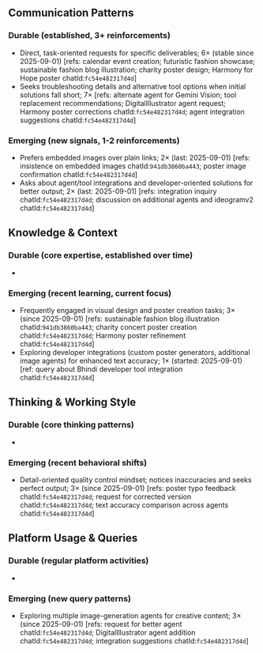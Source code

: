 ## Communication Patterns
### Durable (established, 3+ reinforcements)
- Direct, task-oriented requests for specific deliverables; 6× (stable since 2025-09-01) [refs: calendar event creation; futuristic fashion showcase; sustainable fashion blog illustration; charity poster design; Harmony for Hope poster chatId:`fc54e482317d4d`]
- Seeks troubleshooting details and alternative tool options when initial solutions fall short; 7× [refs: alternate agent for Gemini Vision; tool replacement recommendations; DigitalIllustrator agent request; Harmony poster corrections chatId:`fc54e482317d4d`; agent integration suggestions chatId:`fc54e482317d4d`]

### Emerging (new signals, 1-2 reinforcements)
- Prefers embedded images over plain links; 2× (last: 2025-09-01) [refs: insistence on embedded images chatId:`941db3860ba443`; poster image confirmation chatId:`fc54e482317d4d`]
- Asks about agent/tool integrations and developer-oriented solutions for better output; 2× (last: 2025-09-01) [refs: integration inquiry chatId:`fc54e482317d4d`; discussion on additional agents and ideogramv2 chatId:`fc54e482317d4d`]

## Knowledge & Context
### Durable (core expertise, established over time)
- 

### Emerging (recent learning, current focus)
- Frequently engaged in visual design and poster creation tasks; 3× (since 2025-09-01) [refs: sustainable fashion blog illustration chatId:`941db3860ba443`; charity concert poster creation chatId:`fc54e482317d4d`; Harmony poster refinement chatId:`fc54e482317d4d`]
- Exploring developer integrations (custom poster generators, additional image agents) for enhanced text accuracy; 1× (started: 2025-09-01) [ref: query about Bhindi developer tool integration chatId:`fc54e482317d4d`]

## Thinking & Working Style
### Durable (core thinking patterns)
- 

### Emerging (recent behavioral shifts)
- Detail-oriented quality control mindset; notices inaccuracies and seeks perfect output; 3× (since 2025-09-01) [refs: poster typo feedback chatId:`fc54e482317d4d`; request for corrected version chatId:`fc54e482317d4d`; text accuracy comparison across agents chatId:`fc54e482317d4d`]

## Platform Usage & Queries
### Durable (regular platform activities)
- 

### Emerging (new query patterns)
- Exploring multiple image-generation agents for creative content; 3× (since 2025-09-01) [refs: request for better agent chatId:`fc54e482317d4d`; DigitalIllustrator agent addition chatId:`fc54e482317d4d`; integration suggestions chatId:`fc54e482317d4d`]